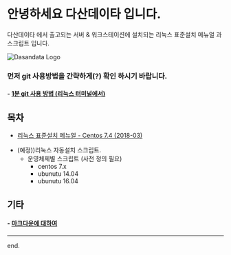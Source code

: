 # 안녕하세요 다산데이타 입니다.  
다산데이타 에서 출고되는 서버 & 워크스테이션에 설치되는 리눅스 표준설치 메뉴얼 과 스크립트 입니다.  

![Dasandata Logo](http://www.dasandata.co.kr/dasanlogo.jpg)

### 먼저 git 사용방법을 간략하게(?) 확인 하시기 바랍니다.    
#### - [1분 git 사용 방법 (리눅스 터미널에서)][how-to-git]

[how-to-git]: https://github.com/dasandata/dasandata-LinuxInstall/blob/master/how-to-git.md#1%EB%B6%84-git-%EC%82%AC%EC%9A%A9-%EB%B0%A9%EB%B2%95-%EB%A6%AC%EB%88%85%EC%8A%A4-%ED%84%B0%EB%AF%B8%EB%84%90%EC%97%90%EC%84%9C


## 목차
- [리눅스 표준설치 메뉴얼 - Centos 7.4 (2018-03)][Standard_Install_CentOS_7.md]  

[Standard_Install_CentOS_7.md]:https://github.com/dasandata/dasandata-LinuxInstall/blob/master/Standard_Install_CentOS_7.md

- (예정))리눅스 자동설치 스크립트.
  - 운영체제별 스크립트 (사전 정의 필요)
      - centos 7.x
      - ubunutu 14.04
      - ubunutu 16.04

## 기타
#### - [마크다운에 대하여][markdown]
[markdown]:https://github.com/dasandata/dasandata-LinuxInstall/blob/develop/makrdown.md

***
end.
